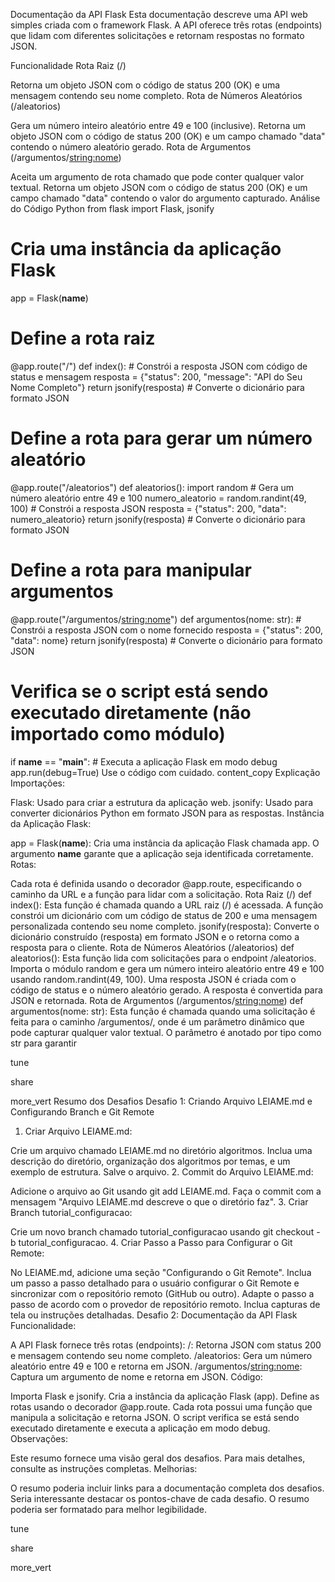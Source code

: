 Documentação da API Flask
Esta documentação descreve uma API web simples criada com o framework Flask. A API oferece três rotas (endpoints) que lidam com diferentes solicitações e retornam respostas no formato JSON.

Funcionalidade
Rota Raiz (/)

Retorna um objeto JSON com o código de status 200 (OK) e uma mensagem contendo seu nome completo.
Rota de Números Aleatórios (/aleatorios)

Gera um número inteiro aleatório entre 49 e 100 (inclusive).
Retorna um objeto JSON com o código de status 200 (OK) e um campo chamado "data" contendo o número aleatório gerado.
Rota de Argumentos (/argumentos/<string:nome>)

Aceita um argumento de rota chamado <nome> que pode conter qualquer valor textual.
Retorna um objeto JSON com o código de status 200 (OK) e um campo chamado "data" contendo o valor do argumento capturado.
Análise do Código
Python
from flask import Flask, jsonify

# Cria uma instância da aplicação Flask
app = Flask(__name__)

# Define a rota raiz
@app.route("/")
def index():
    # Constrói a resposta JSON com código de status e mensagem
    resposta = {"status": 200, "message": "API do Seu Nome Completo"}
    return jsonify(resposta)  # Converte o dicionário para formato JSON

# Define a rota para gerar um número aleatório
@app.route("/aleatorios")
def aleatorios():
    import random
    # Gera um número aleatório entre 49 e 100
    numero_aleatorio = random.randint(49, 100)
    # Constrói a resposta JSON
    resposta = {"status": 200, "data": numero_aleatorio}
    return jsonify(resposta)  # Converte o dicionário para formato JSON

# Define a rota para manipular argumentos
@app.route("/argumentos/<string:nome>")
def argumentos(nome: str):
    # Constrói a resposta JSON com o nome fornecido
    resposta = {"status": 200, "data": nome}
    return jsonify(resposta)  # Converte o dicionário para formato JSON

# Verifica se o script está sendo executado diretamente (não importado como módulo)
if __name__ == "__main__":
    # Executa a aplicação Flask em modo debug
    app.run(debug=True)
Use o código com cuidado.
content_copy
Explicação
Importações:

Flask: Usado para criar a estrutura da aplicação web.
jsonify: Usado para converter dicionários Python em formato JSON para as respostas.
Instância da Aplicação Flask:

app = Flask(__name__): Cria uma instância da aplicação Flask chamada app. O argumento __name__ garante que a aplicação seja identificada corretamente.
Rotas:

Cada rota é definida usando o decorador @app.route, especificando o caminho da URL e a função para lidar com a solicitação.
Rota Raiz (/)
def index(): Esta função é chamada quando a URL raiz (/) é acessada.
A função constrói um dicionário com um código de status de 200 e uma mensagem personalizada contendo seu nome completo.
jsonify(resposta): Converte o dicionário construído (resposta) em formato JSON e o retorna como a resposta para o cliente.
Rota de Números Aleatórios (/aleatorios)
def aleatorios(): Esta função lida com solicitações para o endpoint /aleatorios.
Importa o módulo random e gera um número inteiro aleatório entre 49 e 100 usando random.randint(49, 100).
Uma resposta JSON é criada com o código de status e o número aleatório gerado.
A resposta é convertida para JSON e retornada.
Rota de Argumentos (/argumentos/<string:nome>)
def argumentos(nome: str): Esta função é chamada quando uma solicitação é feita para o caminho /argumentos/<nome>, onde <nome> é um parâmetro dinâmico que pode capturar qualquer valor textual.
O parâmetro é anotado por tipo como str para garantir



tune

share


more_vert
Resumo dos Desafios
Desafio 1: Criando Arquivo LEIAME.md e Configurando Branch e Git Remote
1. Criar Arquivo LEIAME.md:

Crie um arquivo chamado LEIAME.md no diretório algoritmos.
Inclua uma descrição do diretório, organização dos algoritmos por temas, e um exemplo de estrutura.
Salve o arquivo.
2. Commit do Arquivo LEIAME.md:

Adicione o arquivo ao Git usando git add LEIAME.md.
Faça o commit com a mensagem "Arquivo LEIAME.md descreve o que o diretório faz".
3. Criar Branch tutorial_configuracao:

Crie um novo branch chamado tutorial_configuracao usando git checkout -b tutorial_configuracao.
4. Criar Passo a Passo para Configurar o Git Remote:

No LEIAME.md, adicione uma seção "Configurando o Git Remote".
Inclua um passo a passo detalhado para o usuário configurar o Git Remote e sincronizar com o repositório remoto (GitHub ou outro).
Adapte o passo a passo de acordo com o provedor de repositório remoto.
Inclua capturas de tela ou instruções detalhadas.
Desafio 2: Documentação da API Flask
Funcionalidade:

A API Flask fornece três rotas (endpoints):
/: Retorna JSON com status 200 e mensagem contendo seu nome completo.
/aleatorios: Gera um número aleatório entre 49 e 100 e retorna em JSON.
/argumentos/<string:nome>: Captura um argumento de nome e retorna em JSON.
Código:

Importa Flask e jsonify.
Cria a instância da aplicação Flask (app).
Define as rotas usando o decorador @app.route.
Cada rota possui uma função que manipula a solicitação e retorna JSON.
O script verifica se está sendo executado diretamente e executa a aplicação em modo debug.
Observações:

Este resumo fornece uma visão geral dos desafios. Para mais detalhes, consulte as instruções completas.
Melhorias:

O resumo poderia incluir links para a documentação completa dos desafios.
Seria interessante destacar os pontos-chave de cada desafio.
O resumo poderia ser formatado para melhor legibilidade.



tune

share


more_vert
